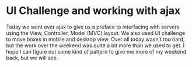 # UI Challenge and working with ajax

Today we went over ajax to give us a preface to interfacing with servers using the View, Controller, Model (MVC) layout. We also used UI challenge to move boxes in mobile and desktop view. Over all today wasn't too hard, but the work over the weekend was quite a bit more than we used to get. I hope I can figure out some kind of pattern to give me more of my weekend back, but we will see.
